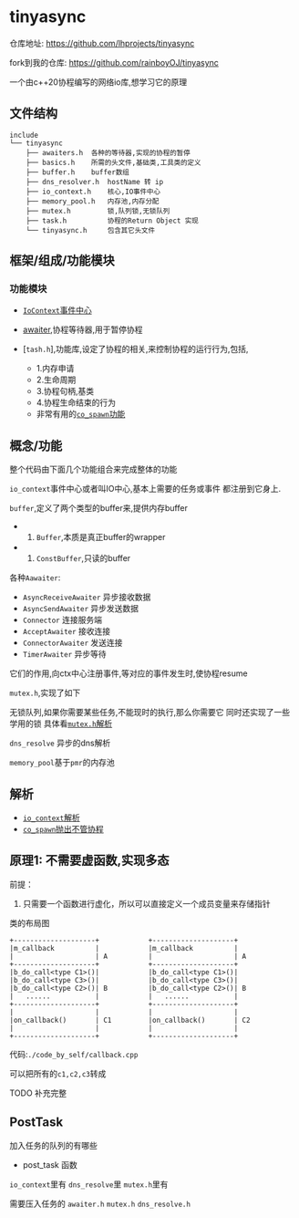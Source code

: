 # tinyasync

仓库地址: https://github.com/lhprojects/tinyasync

fork到我的仓库: https://github.com/rainboyOJ/tinyasync

一个由c++20协程编写的网络io库,想学习它的原理

## 文件结构

```plaintext
include
└── tinyasync
    ├── awaiters.h  各种的等待器,实现的协程的暂停
    ├── basics.h    所需的头文件,基础类,工具类的定义
    ├── buffer.h    buffer数组
    ├── dns_resolver.h  hostName 转 ip
    ├── io_context.h    核心,IO事件中心
    ├── memory_pool.h   内存池,内存分配
    ├── mutex.h         锁,队列锁,无锁队列
    ├── task.h          协程的Return Object 实现
    └── tinyasync.h     包含其它头文件
```

## 框架/组成/功能模块

### 功能模块

- [`IoContext`事件中心](./io_context.md)
- [awaiter](./awaiter.md),协程等待器,用于暂停协程

- [`tash.h`],功能库,设定了协程的相关,来控制协程的运行行为,包括,
  - 1.内存申请
  - 2.生命周期
  - 3.协程句柄,基类
  - 4.协程生命结束的行为
  - 非常有用的[`co_spawn`功能](./co_spawn.md)


## 概念/功能


整个代码由下面几个功能组合来完成整体的功能


`io_context`事件中心或者叫IO中心,基本上需要的任务或事件
都注册到它身上.

`buffer`,定义了两个类型的buffer来,提供内存buffer

- 1. `Buffer`,本质是真正buffer的wrapper
- 1. `ConstBuffer`,只读的buffer

各种`Aawaiter`:

- `AsyncReceiveAwaiter` 异步接收数据
- `AsyncSendAwaiter` 异步发送数据
- `Connector` 连接服务端
- `AcceptAwaiter` 接收连接
- `ConnectorAwaiter` 发送连接
- `TimerAwaiter` 异步等待

它们的作用,向ctx中心注册事件,等对应的事件发生时,使协程resume


`mutex.h`,实现了如下

无锁队列,如果你需要某些任务,不能现时的执行,那么你需要它
同时还实现了一些学用的锁
具体看[`mutex.h`解析](./mutext.md)

`dns_resolve` 异步的dns解析

`memory_pool`基于`pmr`的内存池

## 解析

- [`io_context`解析](./io_context.md)
- [`co_spawn`抛出不管协程](./co_spawn.md)


## 原理1: 不需要虚函数,实现多态

前提：

1. 只需要一个函数进行虚化，所以可以直接定义一个成员变量来存储指针


类的布局图

```
+--------------------+            +--------------------+    
|m_callback          |            |m_callback          |    
|                    | A          |                    | A  
+--------------------+            +--------------------+    
|b_do_call<type C1>()|            |b_do_call<type C1>()|    
|b_do_call<type C3>()|            |b_do_call<type C3>()|    
|b_do_call<type C2>()| B          |b_do_call<type C2>()| B  
|   ......           |            |   ......           |    
+--------------------+            +--------------------+    
|                    |            |                    |    
|on_callback()       | C1         |on_callback()       | C2 
|                    |            |                    |    
+--------------------+            +--------------------+    
```

代码:`./code_by_self/callback.cpp`

可以把所有的`c1,c2,c3`转成


TODO 补充完整

## PostTask

加入任务的队列的有哪些

- post_task 函数

`io_context`里有
`dns_resolve`里
`mutex.h`里有

需要压入任务的
`awaiter.h`
`mutex.h`
`dns_resolve.h`
